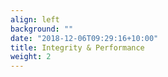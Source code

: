 ```yaml
---
align: left
background: ""
date: "2018-12-06T09:29:16+10:00"
title: Integrity & Performance
weight: 2
---
```



